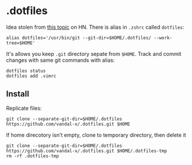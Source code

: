 # .dotfiles

Idea stolen from [this topic][1] on HN.
There is alias in `.zshrc` called `dotfiles`:
```
alias dotfiles='/usr/bin/git --git-dir=$HOME/.dotfiles/ --work-tree=$HOME'
```

It's allows you keep `.git` directory sepate from `$HOME`. Track and commit changes with same git commands with alias:
```
dotfiles status
dotfiles add .vimrc
```

## Install
Replicate files:
```
git clone --separate-git-dir=$HOME/.dotfiles https://github.com/vandal-x/.dotfiles.git $HOME
```

If home direcotory isn't empty, clone to temporary directory, then delete it
```
git clone --separate-git-dir=$HOME/.dotfiles https://github.com/vandal-x/.dotfiles.git $HOME/.dotfiles-tmp
rm -rf .dotfiles-tmp
```

[1]: https://news.ycombinator.com/item?id=11070797
